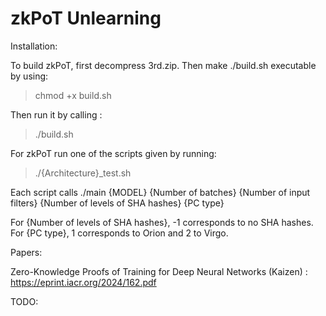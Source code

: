 # zkPoT Unlearning

Installation: 

To build zkPoT, first decompress 3rd.zip. Then make ./build.sh executable by using:
> chmod +x build.sh

Then run it by calling :

> ./build.sh

For zkPoT run one of the scripts given by running:
> ./{Architecture}_test.sh

Each script calls ./main {MODEL} {Number of batches} {Number of input filters} {Number of levels of SHA hashes} {PC type}

For {Number of levels of SHA hashes}, -1 corresponds to no SHA hashes. For {PC type}, 1 corresponds to Orion and 2 to Virgo.

Papers: 

Zero-Knowledge Proofs of Training for Deep Neural Networks (Kaizen) : https://eprint.iacr.org/2024/162.pdf



TODO:


